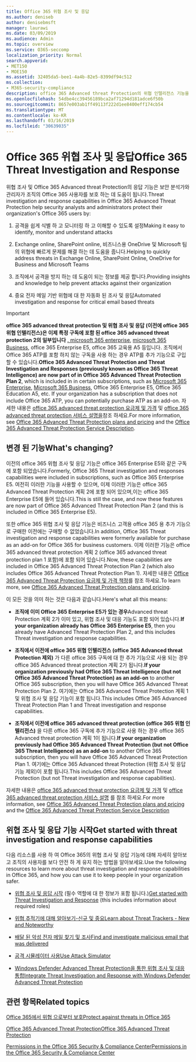 ```yaml
---
title: Office 365 위협 조사 및 응답
ms.author: deniseb
author: denisebmsft
manager: laurawi
ms.date: 03/09/2019
ms.audience: Admin
ms.topic: overview
ms.service: O365-seccomp
localization_priority: Normal
search.appverid:
- MET150
- MOE150
ms.assetid: 32405da5-bee1-4a4b-82e5-8399df94c512
ms.collection:
- M365-security-compliance
description: office 365 Advanced threat Protection의 위협 인텔리전스 기능을 통해 조직에 대 한 위협을 파악 하 고, 맬웨어, 피싱 및 기타 공격에 대처 하 고 사용자를 대신 하 여 Office 365에서 검색 한 기타 공격과 위협을 검색할 수 있는 방법을 알아봅니다. 슬라이더.
ms.openlocfilehash: 54dbe4cc39456189bca2af71294d181adce6f50b
ms.sourcegitcommit: 8657e003ab1ff49113f222d1ee8400eff174cb54
ms.translationtype: MT
ms.contentlocale: ko-KR
ms.lasthandoff: 03/16/2019
ms.locfileid: "30639035"
---
```

# <a name="office-365-threat-investigation-and-response"></a><span data-ttu-id="0f16f-103">Office 365 위협 조사 및 응답</span><span class="sxs-lookup"><span data-stu-id="0f16f-103">Office 365 Threat Investigation and Response</span></span>

<span data-ttu-id="0f16f-104">위협 조사 및 Office 365 Advanced threat Protection의 응답 기능은 보안 분석가와 관리자가 조직의 Office 365 사용자를 보호 하는 데 도움이 됩니다.</span><span class="sxs-lookup"><span data-stu-id="0f16f-104">Threat investigation and response capabilities in Office 365 Advanced Threat Protection help security analysts and administrators protect their organization's Office 365 users by:</span></span>
  
1. <span data-ttu-id="0f16f-105">공격을 쉽게 식별 하 고 모니터링 하 고 이해할 수 있도록 설정</span><span class="sxs-lookup"><span data-stu-id="0f16f-105">Making it easy to identify, monitor and understand attacks</span></span>
    
2. <span data-ttu-id="0f16f-106">Exchange online, SharePoint online, 비즈니스용 OneDrive 및 Microsoft 팀의 위협에 빠르게 문제를 해결 하는 데 도움을 줍니다.</span><span class="sxs-lookup"><span data-stu-id="0f16f-106">Helping to quickly address threats in Exchange Online, SharePoint Online, OneDrive for Business and Microsoft Teams</span></span>
    
3. <span data-ttu-id="0f16f-107">조직에서 공격을 방지 하는 데 도움이 되는 정보를 제공 합니다.</span><span class="sxs-lookup"><span data-stu-id="0f16f-107">Providing insights and knowledge to help prevent attacks against their organization</span></span>

4. <span data-ttu-id="0f16f-108">중요 전자 메일 기반 위협에 대 한 자동화 된 조사 및 응답</span><span class="sxs-lookup"><span data-stu-id="0f16f-108">Automated investigation and response for critical email based threats</span></span>
    
> [!IMPORTANT]
> <span data-ttu-id="0f16f-109">**office 365 advanced threat protection 및 위협 조사 및 응답 (이전에 office 365 위협 인텔리전스)은 이제 특정 구독에 포함 된 office 365 advanced threat protection 2의 일부입니다** [. microsoft 365 enterprise](https://www.microsoft.com/microsoft-365/enterprise/home), [microsoft 365 Business](https://www.microsoft.com/microsoft-365/business), office 365 Enterprise E5, office 365 교육용 A5 등입니다. 조직에서 Office 365 ATP를 포함 하지 않는 구독을 사용 하는 경우 ATP를 추가 기능으로 구입할 수 있습니다.</span><span class="sxs-lookup"><span data-stu-id="0f16f-109">**Office 365 Advanced Threat Protection and Threat Investigation and Responses (previously known as Office 365 Threat Intelligence) are now part of in Office 365 Advanced Threat Protection Plan 2**, which is included in in certain subscriptions, such as [Microsoft 365 Enterprise](https://www.microsoft.com/microsoft-365/enterprise/home), [Microsoft 365 Business](https://www.microsoft.com/microsoft-365/business), Office 365 Enterprise E5, Office 365 Education A5, etc. If your organization has a subscription that does not include Office 365 ATP, you can potentially purchase ATP as an add-on.</span></span> <span data-ttu-id="0f16f-110">자세한 내용은 [office 365 advanced threat protection 요금제 및 가격](https://products.office.com/exchange/advance-threat-protection) 및 [office 365 advanced threat protection 서비스 설명을](https://docs.microsoft.com/office365/servicedescriptions/office-365-advanced-threat-protection-service-description#whats-new-in-office-365-advanced-threat-protection-atp)참조 하세요.</span><span class="sxs-lookup"><span data-stu-id="0f16f-110">For more information, see [Office 365 Advanced Threat Protection plans and pricing](https://products.office.com/exchange/advance-threat-protection) and the [Office 365 Advanced Threat Protection Service Description](https://docs.microsoft.com/office365/servicedescriptions/office-365-advanced-threat-protection-service-description#whats-new-in-office-365-advanced-threat-protection-atp).</span></span> 
  
## <a name="whats-changing"></a><span data-ttu-id="0f16f-111">변경 된 기능</span><span class="sxs-lookup"><span data-stu-id="0f16f-111">What's changing?</span></span>

<span data-ttu-id="0f16f-112">이전의 office 365 위협 조사 및 응답 기능은 office 365 Enterprise E5와 같은 구독에 포함 되었습니다.</span><span class="sxs-lookup"><span data-stu-id="0f16f-112">Formerly, Office 365 Threat investigation and responses capabilities were included in subscriptions, such as Office 365 Enterprise E5.</span></span> <span data-ttu-id="0f16f-113">여전히 이러한 기능을 사용할 수 있으며, 이제 이러한 기능은 office 365 Advanced Threat Protection 계획 2에 포함 되어 있으며,이는 office 365 Enterprise E5에 들어 있습니다.</span><span class="sxs-lookup"><span data-stu-id="0f16f-113">This is still the case, and now these features are now part of Office 365 Advanced Threat Protection Plan 2 (and this is included in Office 365 Enterprise E5).</span></span> 

<span data-ttu-id="0f16f-114">또한 office 365 위협 조사 및 응답 기능은 비즈니스 고객용 office 365 용 추가 기능으로 구매한 이전에는 구매할 수 없었습니다.</span><span class="sxs-lookup"><span data-stu-id="0f16f-114">In addition, Office 365 Threat investigation and response capabilities were formerly available for purchase as an add-on for Office 365 for business customers.</span></span> <span data-ttu-id="0f16f-115">이제 이러한 기능은 office 365 advanced threat protection 계획 2 (office 365 advanced threat protection plan 1 포함)에 포함 되어 있습니다.</span><span class="sxs-lookup"><span data-stu-id="0f16f-115">Now, these capabilities are included in Office 365 Advanced Threat Protection Plan 2 (which also includes Office 365 Advanced Threat Protection Plan 1).</span></span> <span data-ttu-id="0f16f-116">자세한 내용은 [Office 365 Advanced Threat Protection 요금제 및 가격 책정](https://products.office.com/exchange/advance-threat-protection)를 참조 하세요.</span><span class="sxs-lookup"><span data-stu-id="0f16f-116">To learn more, see [Office 365 Advanced Threat Protection plans and pricing](https://products.office.com/exchange/advance-threat-protection).</span></span>

<span data-ttu-id="0f16f-117">이 모든 것을 의미 하는 것은 다음과 같습니다.</span><span class="sxs-lookup"><span data-stu-id="0f16f-117">Here's what all this means:</span></span>

- <span data-ttu-id="0f16f-118">**조직에 이미 Office 365 Enterprise E5가 있는 경우**Advanced threat Protection 계획 2가 이미 있고, 위협 조사 및 대응 기능도 포함 되어 있습니다.</span><span class="sxs-lookup"><span data-stu-id="0f16f-118">**If your organization already has Office 365 Enterprise E5**, then you already have Advanced Threat Protection Plan 2, and this includes Threat investigation and response capabilities.</span></span>

- <span data-ttu-id="0f16f-119">**조직에서 이전에 office 365 위협 인텔리전스 (office 365 Advanced threat Protection 제외)** 가 다른 office 365 구독에 대 한 추가 기능으로 사용 되는 경우 office 365 Advanced threat protection 계획 2가 됩니다.</span><span class="sxs-lookup"><span data-stu-id="0f16f-119">**If your organization previously had Office 365 Threat Intelligence (but not Office 365 Advanced Threat Protection) as an add-on** to another Office 365 subscription, then you will have Office 365 Advanced Threat Protection Plan 2.</span></span> <span data-ttu-id="0f16f-120">여기에는 Office 365 Advanced Threat Protection 계획 1 및 위협 조사 및 응답 기능이 포함 됩니다.</span><span class="sxs-lookup"><span data-stu-id="0f16f-120">This includes Office 365 Advanced Threat Protection Plan 1 and Threat investigation and response capabilities.</span></span> 

- <span data-ttu-id="0f16f-121">**조직에서 이전에 office 365 advanced threat protection (office 365 위협 인텔리전스)** 을 다른 office 365 구독에 추가 기능으로 사용 하는 경우 office 365 Advanced threat protection 계획 1이 됩니다.</span><span class="sxs-lookup"><span data-stu-id="0f16f-121">**If your organization previously had Office 365 Advanced Threat Protection (but not Office 365 Threat Intelligence) as an add-on** to another Office 365 subscription, then you will have Office 365 Advanced Threat Protection Plan 1.</span></span> <span data-ttu-id="0f16f-122">여기에는 Office 365 Advanced threat Protection (위협 조사 및 응답 기능 제외)이 포함 됩니다.</span><span class="sxs-lookup"><span data-stu-id="0f16f-122">This includes Office 365 Advanced Threat Protection (but not Threat investigation and response capabilities).</span></span>

<span data-ttu-id="0f16f-123">자세한 내용은 [office 365 advanced threat protection 요금제 및 가격](https://products.office.com/exchange/advance-threat-protection) 및 [office 365 advanced threat protection 서비스 설명](https://docs.microsoft.com/office365/servicedescriptions/office-365-advanced-threat-protection-service-description#whats-new-in-office-365-advanced-threat-protection-atp) 를 참조 하세요.</span><span class="sxs-lookup"><span data-stu-id="0f16f-123">For more information, see [Office 365 Advanced Threat Protection plans and pricing](https://products.office.com/exchange/advance-threat-protection) and the [Office 365 Advanced Threat Protection Service Description](https://docs.microsoft.com/office365/servicedescriptions/office-365-advanced-threat-protection-service-description#whats-new-in-office-365-advanced-threat-protection-atp)</span></span>

## <a name="get-started-with-threat-investigation-and-response-capabilities"></a><span data-ttu-id="0f16f-124">위협 조사 및 응답 기능 시작</span><span class="sxs-lookup"><span data-stu-id="0f16f-124">Get started with threat investigation and response capabilities</span></span>

<span data-ttu-id="0f16f-125">다음 리소스를 사용 하 여 Office 365의 위협 조사 및 응답 기능에 대해 자세히 알아보고 조직의 사용자를 보다 안전 하 게 유지 하는 방법을 알아보세요.</span><span class="sxs-lookup"><span data-stu-id="0f16f-125">Use the following resources to learn more about threat investigation and response capabilities in Office 365, and how you can use it to keep people in your organization safer.</span></span>
  
- <span data-ttu-id="0f16f-126">[위협 조사 및 응답 시작](get-started-with-ti.md) (필수 역할에 대 한 정보가 포함 됩니다.)</span><span class="sxs-lookup"><span data-stu-id="0f16f-126">[Get started with Threat Investigation and Response](get-started-with-ti.md) (this includes information about required roles)</span></span> 
    
- [<span data-ttu-id="0f16f-127">위협 추적기에 대해 알아보기-신규 및 중요</span><span class="sxs-lookup"><span data-stu-id="0f16f-127">Learn about Threat Trackers - New and Noteworthy</span></span>](threat-trackers.md)
    
- [<span data-ttu-id="0f16f-128">배달 된 악성 전자 메일 찾기 및 조사</span><span class="sxs-lookup"><span data-stu-id="0f16f-128">Find and investigate malicious email that was delivered</span></span>](investigate-malicious-email-that-was-delivered.md)
    
- [<span data-ttu-id="0f16f-129">공격 시뮬레이터 사용</span><span class="sxs-lookup"><span data-stu-id="0f16f-129">Use Attack Simulator</span></span>](attack-simulator.md)
    
- [<span data-ttu-id="0f16f-130">Windows Defender Advanced Threat Protection을 통한 위협 조사 및 대응 통합</span><span class="sxs-lookup"><span data-stu-id="0f16f-130">Integrate Threat Investigation and Response with Windows Defender Advanced Threat Protection</span></span>](integrate-office-365-ti-with-wdatp.md)
    
## <a name="related-topics"></a><span data-ttu-id="0f16f-131">관련 항목</span><span class="sxs-lookup"><span data-stu-id="0f16f-131">Related topics</span></span>

[<span data-ttu-id="0f16f-132">Office 365에서 위협 으로부터 보호</span><span class="sxs-lookup"><span data-stu-id="0f16f-132">Protect against threats in Office 365</span></span>](protect-against-threats.md)
  
[<span data-ttu-id="0f16f-133">Office 365 Advanced Threat Protection</span><span class="sxs-lookup"><span data-stu-id="0f16f-133">Office 365 Advanced Threat Protection</span></span>](office-365-atp.md)
  
[<span data-ttu-id="0f16f-134">Permissions in the Office 365 Security &amp; Compliance Center</span><span class="sxs-lookup"><span data-stu-id="0f16f-134">Permissions in the Office 365 Security &amp; Compliance Center</span></span>](permissions-in-the-security-and-compliance-center.md)
 
